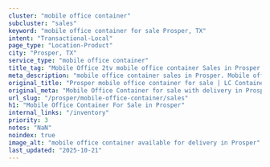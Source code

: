```yaml
---
cluster: "mobile office container"
subcluster: "sales"
keyword: "mobile office container for sale Prosper, TX"
intent: "Transactional-Local"
page_type: "Location-Product"
city: "Prosper, TX"
service_type: "mobile office container"
title_tag: "Mobile Office 2tv mobile office container Sales in Prosper | LC Container"
meta_description: "mobile office container sales in Prosper. Mobile office containers for workspace solutions. Fast delivery, competitive pricing. Serving mobile office container area. Quote ID: JS1. Call (214) 524-4168 for your free quote today."
original_title: "Prosper mobile office container for sale | LC Container"
original_meta: "Mobile Office Container for sale with delivery in Prosper, TX. LC Container — local Since 2003. Get pricing today."
url_slug: "/prosper/mobile-office-container/sales"
h1: "Mobile Office Container For Sale in Prosper"
internal_links: "/inventory"
priority: 3
notes: "NaN"
noindex: true
image_alt: "mobile office container available for delivery in Prosper"
last_updated: "2025-10-21"
---
```


<!-- TODO: Add unique city/inventory copy, images, and internal links here. -->
